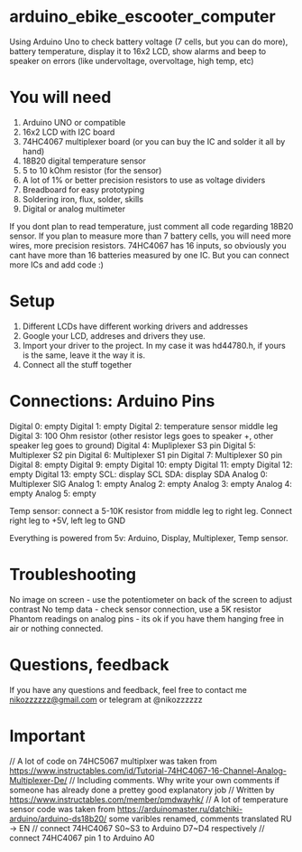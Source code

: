 # arduino_ebike_escooter_computer
Using Arduino Uno to check battery voltage (7 cells, but you can do more), battery temperature, display it to 16x2 LCD, show alarms and beep to speaker on errors (like undervoltage, overvoltage, high temp, etc)

# You will need
1. Arduino UNO or compatible
2. 16x2 LCD with I2C board
3. 74HC4067 multiplexer board (or you can buy the IC and solder it all by hand)
4. 18B20 digital temperature sensor
5. 5 to 10 kOhm resistor (for the sensor)
6. A lot of 1% or better precision resistors to use as voltage dividers
7. Breadboard for easy prototyping
8. Soldering iron, flux, solder, skills
9. Digital or analog multimeter

If you dont plan to read temperature, just comment all code regarding 18B20 sensor.
If you plan to measure more than 7 battery cells, you will need more wires, more precision resistors. 74HC4067 has 16 inputs, so obviously you cant have more than 16 batteries measured by one IC. But you can connect more ICs and add code :)


# Setup
1. Different LCDs have different working drivers and addresses
2. Google your LCD, addreses and drivers they use.
3. Import your driver to the project. In my case it was hd44780.h, if yours is the same, leave it the way it is.
4. Connect all the stuff together

# Connections: Arduino Pins
Digital 0: empty
Digital 1: empty
Digital 2: temperature sensor middle leg
Digital 3: 100 Ohm resistor (other resistor legs goes to speaker +, other speaker leg goes to ground)
Digital 4: Mupliplexer S3 pin
Digital 5: Multiplexer S2 pin
Digital 6: Multiplexer S1 pin
Digital 7: Multiplexer S0 pin
Digital 8: empty
Digital 9: empty
Digital 10: empty
Digital 11: empty
Digital 12: empty
Digital 13: empty
SCL: display SCL
SDA: display SDA
Analog 0: Multiplexer SIG
Analog 1: empty
Analog 2: empty
Analog 3: empty
Analog 4: empty
Analog 5: empty

Temp sensor: connect a 5-10K resistor from middle leg to right leg. Connect right leg to +5V, left leg to GND

Everything is powered from 5v: Arduino, Display, Multiplexer, Temp sensor.

# Troubleshooting
No image on screen - use the potentiometer on back of the screen to adjust contrast
No temp data - check sensor connection, use a 5K resistor
Phantom readings on analog pins - its ok if you have them hanging free in air or nothing connected.

# Questions, feedback
If you have any questions and feedback, feel free to contact me nikozzzzzz@gmail.com or telegram at @nikozzzzzz

# Important
// A lot of code on 74HC5067 multiplxer was taken from  https://www.instructables.com/id/Tutorial-74HC4067-16-Channel-Analog-Multiplexer-De/
// Including comments. Why write your own comments if someone has already done a prettey good explanatory job
// Written by https://www.instructables.com/member/pmdwayhk/
// A lot of temperature sensor code was taken from https://arduinomaster.ru/datchiki-arduino/arduino-ds18b20/ some varibles renamed, comments translated RU -> EN
// connect 74HC4067 S0~S3 to Arduino D7~D4 respectively
// connect 74HC4067 pin 1 to Arduino A0




